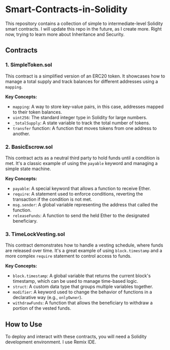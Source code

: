 # Smart-Contracts-in-Solidity
This repository contains a collection of simple to intermediate-level Solidity smart contracts. I will update this repo in the future, as I create more. Right now, trying to learn more about Inheritance and Security.
## Contracts

### 1. SimpleToken.sol

This contract is a simplified version of an ERC20 token. It showcases how to manage a total supply and track balances for different addresses using a `mapping`.

**Key Concepts:**
- `mapping`: A way to store key-value pairs, in this case, addresses mapped to their token balances.
- `uint256`: The standard integer type in Solidity for large numbers.
- `_totalSupply`: A state variable to track the total number of tokens.
- `transfer` function: A function that moves tokens from one address to another.

### 2. BasicEscrow.sol

This contract acts as a neutral third party to hold funds until a condition is met. It's a classic example of using the `payable` keyword and managing a simple state machine.

**Key Concepts:**
- `payable`: A special keyword that allows a function to receive Ether.
- `require`: A statement used to enforce conditions, reverting the transaction if the condition is not met.
- `msg.sender`: A global variable representing the address that called the function.
- `releaseFunds`: A function to send the held Ether to the designated beneficiary.

### 3. TimeLockVesting.sol

This contract demonstrates how to handle a vesting schedule, where funds are released over time. It's a great example of using `block.timestamp` and a more complex `require` statement to control access to funds.

**Key Concepts:**
- `block.timestamp`: A global variable that returns the current block's timestamp, which can be used to manage time-based logic.
- `struct`: A custom data type that groups multiple variables together.
- `modifier`: A keyword used to change the behavior of functions in a declarative way (e.g., `onlyOwner`).
- `withdrawFunds`: A function that allows the beneficiary to withdraw a portion of the vested funds.

## How to Use

To deploy and interact with these contracts, you will need a Solidity development environment. I use Remix IDE.
